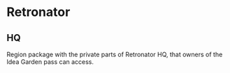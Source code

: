 # Retronator 

## HQ

Region package with the private parts of Retronator HQ, that owners of the Idea Garden pass can access.
